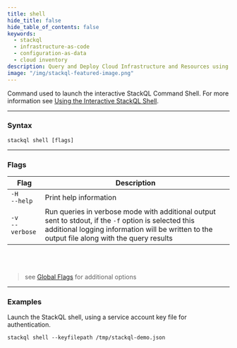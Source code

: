 ```yaml
---
title: shell
hide_title: false
hide_table_of_contents: false
keywords:
  - stackql
  - infrastructure-as-code
  - configuration-as-data
  - cloud inventory
description: Query and Deploy Cloud Infrastructure and Resources using SQL
image: "/img/stackql-featured-image.png"
---
```


Command used to launch the interactive StackQL Command Shell.  For more information see [Using the Interactive StackQL Shell](/docs/getting-started/using-stackql#using-the-stackql-interactive-shell).

* * * 

### Syntax

`stackql shell [flags]`

* * *

### Flags

| Flag | Description |
|--|--|
|<span class="nowrap">`-H`</span><br/><span class="nowrap">`--help`</span>|Print help information|
|<span class="nowrap">`-v`</span><br/><span class="nowrap">`--verbose`</span>|Run queries in verbose mode with additional output sent to stdout, if the `-f` option is selected this additional logging information will be written to the output file along with the query results|
&nbsp;  
&nbsp;  
> see [Global Flags](/docs/command-line-usage/global-flags) for additional options

* * *

### Examples

Launch the StackQL shell, using a service account key file for authentication.
```shell
stackql shell --keyfilepath /tmp/stackql-demo.json
```